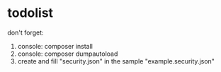 # todolist

don't forget:

1. console: composer install
2. console: composer dumpautoload
3. create and fill "security.json" in the sample "example.security.json"
